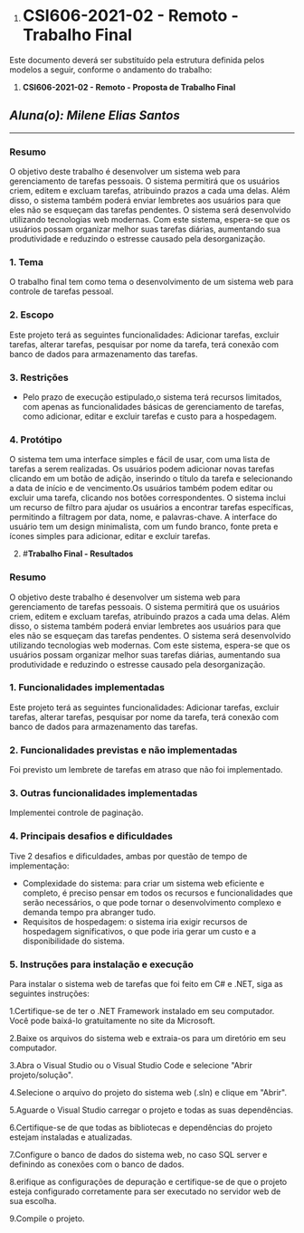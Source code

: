 1. # **CSI606-2021-02 - Remoto - Trabalho Final**

Este documento deverá ser substituído pela estrutura definida pelos modelos a seguir, conforme o andamento do trabalho:

1.  **CSI606-2021-02 - Remoto - Proposta de Trabalho Final**

## *Aluna(o): Milene Elias Santos*

--------------

<!-- Descrever um resumo sobre o trabalho. -->

### Resumo

O objetivo deste trabalho é desenvolver um sistema web para gerenciamento de tarefas pessoais. O sistema permitirá que os usuários criem, editem e excluam tarefas, atribuindo prazos a cada uma delas. Além disso, o sistema também poderá enviar lembretes aos usuários para que eles não se esqueçam das tarefas pendentes. O sistema será desenvolvido utilizando tecnologias web modernas. Com este sistema, espera-se que os usuários possam organizar melhor suas tarefas diárias, aumentando sua produtividade e reduzindo o estresse causado pela desorganização.


<!-- Apresentar o tema. -->
### 1. Tema

  O trabalho final tem como tema o desenvolvimento de um sistema web para controle de tarefas pessoal.

<!-- Descrever e limitar o escopo da aplicação. -->
### 2. Escopo

  Este projeto terá as seguintes funcionalidades: Adicionar tarefas, excluir tarefas, alterar tarefas, pesquisar por nome da tarefa, terá conexão com banco de dados para armazenamento das tarefas.

<!-- Apresentar restrições de funcionalidades e de escopo. -->
### 3. Restrições
- Pelo prazo de execução estipulado,o sistema terá recursos limitados, com apenas as funcionalidades básicas de gerenciamento de tarefas, como adicionar, editar e excluir tarefas e custo para a hospedagem.

<!-- Construir alguns protótipos para a aplicação, disponibilizá-los no Github e descrever o que foi considerado. //-->
### 4. Protótipo
O sistema tem uma interface simples e fácil de usar, com uma lista de tarefas a serem realizadas. Os usuários podem adicionar novas tarefas clicando em um botão de adição, inserindo o título da tarefa e selecionando a data de início e de vencimento.Os usuários também podem editar ou excluir uma tarefa, clicando nos botões correspondentes. O sistema inclui um recurso de filtro para ajudar os usuários a encontrar tarefas específicas, permitindo a filtragem por data, nome, e palavras-chave. A interface do usuário tem um design minimalista, com um fundo branco, fonte preta e ícones simples para adicionar, editar e excluir tarefas. 


2. #**Trabalho Final - Resultados**
### Resumo
O objetivo deste trabalho é desenvolver um sistema web para gerenciamento de tarefas pessoais. O sistema permitirá que os usuários criem, editem e excluam tarefas, atribuindo prazos a cada uma delas. Além disso, o sistema também poderá enviar lembretes aos usuários para que eles não se esqueçam das tarefas pendentes. O sistema será desenvolvido utilizando tecnologias web modernas. Com este sistema, espera-se que os usuários possam organizar melhor suas tarefas diárias, aumentando sua produtividade e reduzindo o estresse causado pela desorganização.

### 1. Funcionalidades implementadas

  Este projeto terá as seguintes funcionalidades: Adicionar tarefas, excluir tarefas, alterar tarefas, pesquisar por nome da tarefa, terá conexão com banco de dados para armazenamento das tarefas.
  
### 2. Funcionalidades previstas e não implementadas
Foi previsto um lembrete de tarefas em atraso que não foi implementado.

### 3. Outras funcionalidades implementadas
Implementei controle de paginação.

### 4. Principais desafios e dificuldades
Tive 2 desafios e dificuldades, ambas por questão de tempo de implementação:
- Complexidade do sistema: para criar um sistema web eficiente e completo, é preciso pensar em todos os recursos e funcionalidades que serão necessários, o que pode tornar o desenvolvimento complexo e demanda tempo pra abranger tudo. 
- Requisitos de hospedagem: o sistema iria exigir recursos de hospedagem significativos, o que pode iria gerar um custo e a disponibilidade do sistema.

### 5. Instruções para instalação e execução
Para instalar o sistema web  de tarefas que foi feito em C# e .NET, siga as seguintes instruções:

1.Certifique-se de ter o .NET Framework instalado em seu computador. Você pode baixá-lo gratuitamente no site da Microsoft.

2.Baixe os arquivos do sistema web e extraia-os para um diretório em seu computador.

3.Abra o Visual Studio ou o Visual Studio Code e selecione "Abrir projeto/solução".

4.Selecione o arquivo do projeto do sistema web (.sln) e clique em "Abrir".

5.Aguarde o Visual Studio carregar o projeto e todas as suas dependências.

6.Certifique-se de que todas as bibliotecas e dependências do projeto estejam instaladas e atualizadas.

7.Configure o banco de dados do sistema web, no caso SQL server e definindo as conexões com o banco de dados.

8.erifique as configurações de depuração e certifique-se de que o projeto esteja configurado corretamente para ser executado no servidor web de sua escolha.

9.Compile o projeto.
